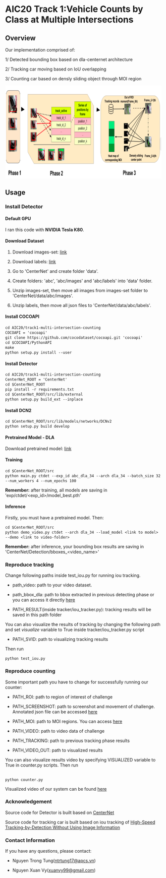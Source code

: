 # AIC20 Track 1:Vehicle Counts by Class at Multiple Intersections
## Overview 

Our implementation comprised of: 

1/ Detected bounding box based on dla-centernet architecture

2/ Tracking car moving based on IoU overlapping

3/ Counting car based on densly sliding object through MOI region

<img src="pipeline_git.png" width=800 height=300 />

## Usage 

### Install Detector

#### Default GPU
I ran this code with **NVIDIA Tesla K80**.

#### Download Dataset
1. Download images-set: [link](https://drive.google.com/open?id=1xFcfOEfAXjjzdrZbH3glOxv0rHIne8H7)

2. Download labels: [link](https://drive.google.com/file/d/1SWsjrSNaRp3CVe9h3Fu41ezkvXcGPy0_)

3. Go to 'CenterNet' and create folder 'data'.

3. Create folders: 'abc', 'abc/images' and 'abc/labels' into 'data' folder.

4. Unzip images-set, then move all images from images-set folder to 'CenterNet/data/abc/images'.

5. Unzip labels, then move all json files to 'CenterNet/data/abc/labels'.

#### Install COCOAPI
```
cd AIC20/track1-multi-intersection-counting
COCOAPI = 'cocoapi'
git clone https://github.com/cocodataset/cocoapi.git 'cocoapi'
cd $COCOAPI/PythonAPI
make
python setup.py install --user
```

#### Install Detector
```
cd AIC20/track1-multi-intersection-counting
CenterNet_ROOT = 'CenterNet'
cd $CenterNet_ROOT
pip install -r requirements.txt
cd $CenterNet_ROOT/src/lib/external
python setup.py build_ext --inplace
```

#### Install DCN2
```
cd $CenterNet_ROOT/src/lib/models/networks/DCNv2
python setup.py build develop
```

#### Pretrained Model - DLA
Download pretrained model: [ link ](
https://www.dropbox.com/s/q9jimptc5e8e2we/model_best_dla_1x.pth?dl=0)

#### Training
```
cd $CenterNet_ROOT/src
python main.py ctdet --exp_id abc_dla_34 --arch dla_34 --batch_size 32 --num_workers 4 --num_epochs 100
```
**Remember:** after training, all models are saving in 'exp/ctdet/<exp_id>/model_best.pth'

#### Inference
Firstly, you must have a pretrained model. Then:
```
cd $CenterNet_ROOT/src
python demo_video.py ctdet --arch dla_34 --load_model <link to model> --demo <link to video-folder>
```
**Remember:** after inference, your bounding box results are saving in 'CenterNet/Detection/bboxes_<video_name>'


### Reproduce tracking
Change following paths inside test_iou.py for running iou tracking. 

+ path_video: path to your video dataset.

+ path_bbox_dla: path to bbox extracted in previous detecting phase or you can access it directly [here](https://drive.google.com/open?id=10tL5q7SPslmDyB5eCwWpqkicP0brEmai)

+ PATH_RESULT(inside tracker/iou_tracker.py): tracking results will be saved in this path folder 

You can also visualize the results of tracking by changing the following path and set $visualize$ variable to True inside tracker/iou_tracker.py script

+ PATH_SVID: path to visualizing tracking results

Then run
```
python test_iou.py
```

### Reproduce counting

Some important path you have to change for successfully running our counter:

+ PATH_ROI: path to region of interest of challenge

+ PATH_SCREENSHOT: path to screenshot and movement of challenge. Annotated json file can be accessed [here](https://drive.google.com/open?id=1c-Ff6lP4xCOjaBer0XB9kIWNhX13ygW3)

+ PATH_MOI: path to MOI regions. You can access [here](https://drive.google.com/open?id=1wMQMGKCXMXPL0G7IL9ionThkoIh4qubF)

+ PATH_VIDEO: path to video data of challenge 

+ PATH_TRACKING: path to previous tracking phase results

+ PATH_VIDEO_OUT: path to visualized results

You can also visualize results video by specifying VISUALIZED variable to True in counter.py scripts. Then run

```

python counter.py
```

Visualized video of our system can be found [here](https://drive.google.com/open?id=1DPuYh2bD22Hn-IKXw-Ru86LX_FA1B6RA)

### Acknowledgement

Source code for Detector is built based on [CenterNet](https://github.com/xingyizhou/CenterNet.git)

Source code for tracking car is built based on iou tracking of [High-Speed Tracking-by-Detection Without Using Image Information](https://github.com/bochinski/iou-tracker)

### Contact Information

If you have any questions, please contact:

+ Nguyen Trong Tung(ntrtung17@apcs.vn)

+ Nguyen Xuan Vy(xuanvy99@gmail.com)
